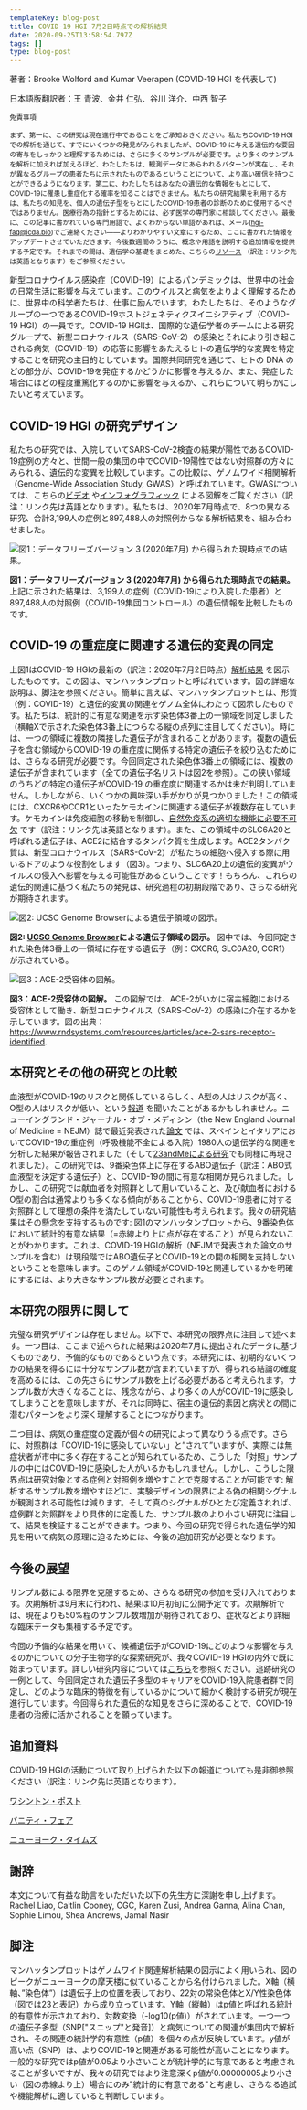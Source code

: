 ```yaml
---
templateKey: blog-post
title: COVID-19 HGI 7月2日時点での解析結果
date: 2020-09-25T13:58:54.797Z
tags: []
type: blog-post
---
```


著者：Brooke Wolford and Kumar Veerapen (COVID-19 HGI を代表して)

日本語版翻訳者：王 青波、金井 仁弘、谷川 洋介、中西 智子

<small>

免責事項

まず、第一に、この研究は現在進行中であることをご承知おきください。私たちCOVID-19 HGIでの解析を通じて、すでにいくつかの発見がみられましたが、COVID-19 に与える遺伝的な要因の寄与をしっかりと理解するためには、さらに多くのサンプルが必要です。より多くのサンプルを解析に加えれば加えるほど、わたしたちは、観測データにあらわれるパターンが実在し、それが異なるグループの患者たちに示されたものであるということについて、より高い確信を持つことができるようになります。第二に、わたしたちはあなたの遺伝的な情報をもとにして、COVID-19に罹患し重症化する確率を知ることはできません。私たちの研究結果を利用する方は、私たちの知見を、個人の遺伝子型をもとにしたCOVID-19患者の診断のために使用するべきではありません。医療行為の指針とするためには、必ず医学の専門家に相談してください。最後に、この記事に書かれている専門用語で、よくわからない単語があれば、メール(hgi-faq@icda.bio)でご連絡ください――よりわかりやすい文章にするため、ここに書かれた情報をアップデートさせていただきます。今後数週間のうちに、概念や用語を説明する追加情報を提供する予定です。それまでの間は、遺伝学の基礎をまとめた、こちらの[リソース](https://medlineplus.gov/genetics/understanding/) （訳注：リンク先は英語となります）をご参照ください。
</small>

新型コロナウイルス感染症（COVID-19）によるパンデミックは、世界中の社会の日常生活に影響を与えています。このウイルスと病気をよりよく理解するために、世界中の科学者たちは、仕事に励んでいます。わたしたちは、そのようなグループの一つであるCOVID-19ホストジェネティクスイニシアティブ（COVID-19 HGI）の一員です。COVID-19 HGIは、国際的な遺伝学者のチームによる研究グループで、新型コロナウイルス（SARS-CoV-2）の感染とそれにより引き起こされる病気（COVID-19）の応答に影響をあたえるヒトの遺伝学的な変異を特定することを研究の主目的としています。国際共同研究を通じて、ヒトの DNA のどの部分が、COVID-19を発症するかどうかに影響を与えるか、また、発症した場合にはどの程度重篤化するのかに影響を与えるか、これらについて明らかにしたいと考えています。

## COVID-19 HGI の研究デザイン

私たちの研究では、入院していてSARS-CoV-2検査の結果が陽性であるCOVID-19症例の方々と、世間一般の集団の中でCOVID-19陽性ではない対照群の方々にみられる、遺伝的な変異を比較しています。この比較は、ゲノムワイド相関解析（Genome-Wide Association Study, GWAS）と呼ばれています。GWASについては、こちらの[ビデオ](https://www.youtube.com/watch?v=cgyc55JhdcM) や[インフォグラフィック](https://www.broadinstitute.org/visuals/explainer-genome-wide-association-studies) による図解をご覧ください（訳注：リンク先は英語となります）。私たちは、2020年7月時点で、8つの異なる研究、合計3,199人の症例と897,488人の対照例からなる解析結果を、組み合わせました。

![図1：データフリーズバージョン 3 (2020年7月) から得られた現時点での結果。](/img/scicomm_blog_post_20200924.png)
<figcaption class="manual-md-inline-caption">
<strong>図1：データフリーズバージョン 3 (2020年7月) から得られた現時点での結果。</strong>上記に示された結果は、3,199人の症例（COVID-19により入院した患者）と897,488人の対照例（COVID-19集団コントロール）の遺伝情報を比較したものです。
</figcaption>

## COVID-19 の重症度に関連する遺伝的変異の同定

上図1はCOVID-19 HGIの最新の（訳注：2020年7月2日時点）[解析結果](/results/r3/) を図示したものです。この図は、マンハッタンプロットと呼ばれています。図の詳細な説明は、脚注を参照ください。簡単に言えば、マンハッタンプロットとは、形質（例：COVID-19）と遺伝的変異の関連をゲノム全体にわたって図示したものです。私たちは、統計的に有意な関連を示す染色体3番上の一領域を同定しました（横軸Xで示された染色体3番上につらなる縦の点列に注目してください）。時には、一つの領域に複数の隣接した遺伝子が含まれることがあります。複数の遺伝子を含む領域からCOVID-19 の重症度に関係する特定の遺伝子を絞り込むためには、さらなる研究が必要です。今回同定された染色体3番上の領域には、複数の遺伝子が含まれています（全ての遺伝子名リストは図2を参照）。この狭い領域のうちどの特定の遺伝子がCOVID-19 の重症度に関連するかは未だ判明していません。しかしながら、いくつかの興味深い手がかりが見つかりました！この領域には、CXCR6やCCR1といったケモカインに関連する遺伝子が複数存在しています。ケモカインは免疫細胞の移動を制御し、[自然免疫系の適切な機能に必要不可欠](https://www.ncbi.nlm.nih.gov/pmc/articles/PMC4448619/) です（訳注：リンク先は英語となります）。また、この領域中のSLC6A20と呼ばれる遺伝子は、ACE2に結合するタンパク質を生成します。ACE2タンパク質は、新型コロナウイルス（SARS-CoV-2）が私たちの細胞へ侵入する際に用いるドアのような役割をします（図3）。つまり、SLC6A20上の遺伝的変異がウイルスの侵入へ影響を与える可能性があるということです！もちろん、これらの遺伝的関連に基づく私たちの発見は、研究過程の初期段階であり、さらなる研究が期待されます。


![図2: UCSC Genome Browserによる遺伝子領域の図示。](/img/hgt_genome_32a4d_7bc390.jpg)
<figcaption class="manual-md-inline-caption">
<strong>図2: <a href="https://genome.ucsc.edu" target="_blank" rel="noopener noreferrer">UCSC Genome Browser</a>による遺伝子領域の図示。</strong> 図中では、今回同定された染色体3番上の一領域に存在する遺伝子（例：CXCR6, SLC6A20, CCR1）が示されている。
</figcaption>

![図3：ACE-2受容体の図解。](/img/unnamed.png)
<figcaption class="manual-md-inline-caption">
<strong>図3：ACE-2受容体の図解。</strong> この図解では、ACE-2がいかに宿主細胞における受容体として働き、新型コロナウイルス（SARS-CoV-2）の感染に介在するかを示しています。図の出典： <a href="https://www.rndsystems.com/resources/articles/ace-2-sars-receptor-identified" target="_blank" rel="noopener noreferrer">https://www.rndsystems.com/resources/articles/ace-2-sars-receptor-identified</a>.
</figcaption>

## 本研究とその他の研究との比較

血液型がCOVID-19のリスクと関係しているらしく、A型の人はリスクが高く、O型の人はリスクが低い、という[報道](https://www.cnn.com/2020/07/16/health/blood-types-coronavirus-wellness-scn/index.html) を聞いたことがあるかもしれません。ニューイングランド・ジャーナル・オブ・メディシン（the New England Journal of Medicine = NEJM）誌で最近発表された[論文](https://www.nejm.org/doi/full/10.1056/NEJMoa2020283) では、スペインとイタリアにおいてCOVID-19の重症例（呼吸機能不全による入院）1980人の遺伝学的な関連を分析した結果が報告されました（そして[23andMeによる研究](https://www.medrxiv.org/content/10.1101/2020.09.04.20188318v1)でも同様に再現されました）。この研究では、9番染色体上に存在するABO遺伝子（訳注：ABO式血液型を決定する遺伝子）と、COVID-19の間に有意な相関が見られました。しかし、この研究では献血者を対照群として用いていること、及び献血者におけるO型の割合は通常よりも多くなる傾向があることから、COVID-19患者に対する対照群として理想の条件を満たしていない可能性も考えられます。我々の研究結果はその懸念を支持するものです: 図1のマンハッタンプロットから、9番染色体において統計的有意な結果（=赤線より上に点が存在すること）が見られないことがわかります。これは、COVID-19 HGIの解析（NEJMで発表された論文のサンプルを含む）は現段階ではABO遺伝子とCOVID-19との間の相関を支持しないということを意味します。このゲノム領域がCOVID-19と関連しているかを明確にするには、より大きなサンプル数が必要とされます。

## 本研究の限界に関して

完璧な研究デザインは存在しません。以下で、本研究の限界点に注目して述べます。一つ目は、ここまで述べられた結果は2020年7月に提出されたデータに基づくものであり、予備的なものであるという点です。本研究には、初期的ないくつかの結果を得るには十分なサンプル数が含まれていますが、得られる結論の確度を高めるには、この先さらにサンプル数を上げる必要があると考えられます。サンプル数が大きくなることは、残念ながら、より多くの人がCOVID-19に感染してしまうことを意味しますが、それは同時に、宿主の遺伝的素因と病状との間に潜むパターンをより深く理解することにつながります。

二つ目は、病気の重症度の定義が個々の研究によって異なりうる点です。さらに、対照群は「COVID-19に感染していない」と”されて”いますが、実際には無症状者が市中に多く存在することが知られているため、こうした「対照」サンプルの中にはCOVID-19に感染した人がいるかもしれません。しかし、こうした限界点は研究対象とする症例と対照例を増やすことで克服することが可能です: 解析するサンプル数を増やすほどに、実験デザインの限界による偽の相関シグナルが観測される可能性は減ります。そして真のシグナルがひとたび定義されれば、症例群と対照群をより具体的に定義した、サンプル数のより小さい研究に注目して、結果を検証することができます。つまり、今回の研究で得られた遺伝学的知見を用いて病気の原理に迫るためには、今後の追加研究が必要となります。

## 今後の展望

サンプル数による限界を克服するため、さらなる研究の参加を受け入れております。次期解析は9月末に行われ、結果は10月初旬に公開予定です。次期解析では、現在よりも50%程のサンプル数増加が期待されており、症状などより詳細な臨床データも集積する予定です。

今回の予備的な結果を用いて、候補遺伝子がCOVID-19にどのような影響を与えるのかについての分子生物学的な探索研究が、我々COVID-19 HGIの内外で既に始まっています。詳しい研究内容については[こちら](/blog/2020-06-29-in-silico-follow-up-results/)を参照ください。追跡研究の一例として、今回同定された遺伝子多型のキャリアをCOVID-19入院患者群で同定し、どのような臨床的特徴を有しているかについて細かく検討する研究が現在進行しています。今回得られた遺伝的な知見をさらに深めることで、COVID-19患者の治療に活かされることを願っています。

## 追加資料

COVID-19 HGIの活動について取り上げられた以下の報道についても是非御参照ください（訳注：リンク先は英語となります）。


[ワシントン・ポスト](https://www.washingtonpost.com/opinions/2020/04/27/covid-19-quickly-kills-some-while-others-dont-show-symptoms-can-genetics-explain-this/)

[バニティ・フェア](https://www.vanityfair.com/news/2020/04/genetic-chances-of-dying-from-coronavirus)

[ニューヨーク・タイムズ](https://www.nytimes.com/2020/06/03/health/coronavirus-blood-type-genetics.html)

## 謝辞

本文について有益な助言をいただいた以下の先生方に深謝を申し上げます。
Rachel Liao, Caitlin Cooney, CGC, Karen Zusi, Andrea Ganna, Alina Chan, Sophie Limou, Shea Andrews, Jamal Nasir

## 脚注

マンハッタンプロットはゲノムワイド関連解析結果の図示によく用いられ、図のピークがニューヨークの摩天楼に似ていることから名付けられました。X軸（横軸、”染色体”）は遺伝子上の位置を表しており、22対の常染色体とX/Y性染色体（図では23と表記）から成り立っています。Y軸（縦軸）はp値と呼ばれる統計的有意性が示されており、対数変換（-log10(p値)）がされています。一つ一つの遺伝子多型（SNP["スニップ"と発音]）と病気についての関連が集団内で解析され、その関連の統計学的有意性（p値）を個々の点が反映しています。y値が高い点（SNP）は、よりCOVID-19と関連がある可能性が高いことになります。一般的な研究ではp値が0.05より小さいことが統計学的に有意であると考慮されることが多いですが、我々の研究ではより注意深くp値が0.00000005より小さい（図の赤線より上）場合にのみ"統計的に有意である"と考慮し、さらなる追試や機能解析に適していると判断しています。



